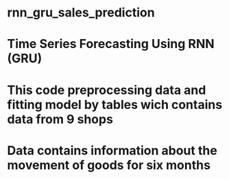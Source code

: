 # rnn_gru_sales_prediction
# Time Series Forecasting Using RNN (GRU)
# This code preprocessing data and fitting model by tables wich contains data from 9 shops
# Data contains information about the movement of goods for six months
